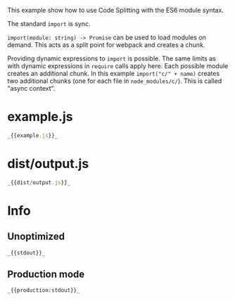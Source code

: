 This example show how to use Code Splitting with the ES6 module syntax.

The standard `import` is sync.

`import(module: string) -> Promise` can be used to load modules on demand. This acts as a split point for webpack and creates a chunk.

Providing dynamic expressions to `import` is possible. The same limits as with dynamic expressions in `require` calls apply here. Each possible module creates an additional chunk. In this example `import("c/" + name)` creates two additional chunks (one for each file in `node_modules/c/`). This is called "async context".

# example.js

```javascript
_{{example.js}}_
```

# dist/output.js

```javascript
_{{dist/output.js}}_
```

# Info

## Unoptimized

```
_{{stdout}}_
```

## Production mode

```
_{{production:stdout}}_
```
